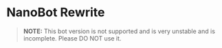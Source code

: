 # NanoBot Rewrite

> **NOTE:** This bot version is not supported and is very unstable and is incomplete. Please DO NOT use it.
